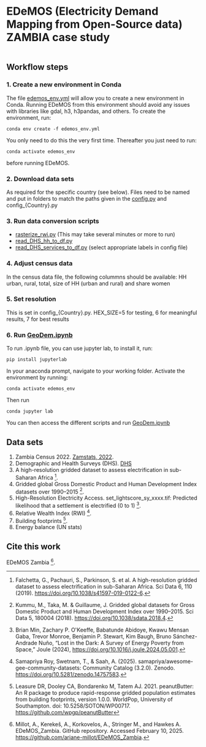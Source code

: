 # EDeMOS (Electricity Demand Mapping from Open-Source data) __ZAMBIA__ case study
<pre>
</pre>

## Workflow steps

### 1. Create a new environment in Conda

The file [edemos_env.yml](edemos_env.yml) will allow you to create a new environment in Conda. Running EDeMOS from this environment should avoid any issues with libraries like gdal, h3, h3pandas, and others.  To create the environment, run:
```
conda env create -f edemos_env.yml
```
You only need to do this the very first time. Thereafter you just need to run:
```
conda activate edemos_env
```
before running EDeMOS.

### 2. Download data sets 
As required for the specific country (see below). Files need to be named and put in folders to match the paths given in the [config.py](config.py) and config_{Country}.py

### 3. Run data conversion scripts
- [rasterize_rwi.py](Buildings/rasterize_rwi.py) (This may take several minutes or more to run)
- [read_DHS_hh_to_df.py](Buildings/HouseholdEnergyUse/read_DHS_hh_to_df.py)
- [read_DHS_services_to_df.py](Buildings/HouseholdEnergyUse/read_DHS_services_to_df.py) 
(select appropriate labels in config file)

### 4. Adjust census data
In the census data file, the following colummns should be available: HH urban, rural, total, size of HH (urban and rural) and share women

### 5. Set resolution
This is set in config_{Country}.py. HEX_SIZE=5 for testing, 6 for meaningful results, 7 for best results

### 6. Run [GeoDem.ipynb](GeoDem.ipynb)
To run .ipynb file, you can use jupyter lab, to install it, run:
```
pip install jupyterlab
``` 
In your anaconda prompt, navigate to your working folder. Activate the environment by running:
```
conda activate edemos_env
```
Then run 
```
conda jupyter lab
```
You can then access the different scripts and run [GeoDem.ipynb](GeoDem.ipynb)

## Data sets

1. Zambia Census 2022. [Zamstats, 2022](https://www.zamstats.gov.zm/census/).
2. Demographic and Health Surveys (DHS). [DHS](https://dhsprogram.com/data/dataset/Kenya_Standard-DHS_2022.cfm)
3. A high-resolution gridded dataset to assess electrification in sub-Saharan Africa [^1].
4. Gridded global Gross Domestic Product and Human Development Index datasets over 1990–2015 [^2]. 
5. High-Resolution Electricity Access. set_lightscore_sy_xxxx.tif: Predicted likelihood that a settlement is electrified (0 to 1) [^3].
6. Relative Wealth Index (RWI) [^4].
7. Building footprints [^5].
8. Energy balance (UN stats)

## Cite this work

EDeMOS Zambia [^6].

[^1]: Falchetta, G., Pachauri, S., Parkinson, S. et al. A high-resolution gridded dataset to assess electrification in sub-Saharan Africa. Sci Data 6, 110 (2019). https://doi.org/10.1038/s41597-019-0122-6.
[^2]: Kummu, M., Taka, M. & Guillaume, J. Gridded global datasets for Gross Domestic Product and Human Development Index over 1990–2015. Sci Data 5, 180004 (2018). https://doi.org/10.1038/sdata.2018.4.
[^3]: Brian Min, Zachary P. O'Keeffe, Babatunde Abidoye, Kwawu Mensan Gaba, Trevor Monroe, Benjamin P. Stewart, Kim Baugh, Bruno Sánchez-Andrade Nuño, “Lost in the Dark: A Survey of Energy Poverty from Space,” Joule (2024), https://doi.org/10.1016/j.joule.2024.05.001.
[^4]: Samapriya Roy, Swetnam, T., & Saah, A. (2025). samapriya/awesome-gee-community-datasets: Community Catalog (3.2.0).
Zenodo. https://doi.org/10.5281/zenodo.14757583.
[^5]: Leasure DR, Dooley CA, Bondarenko M, Tatem AJ. 2021. peanutButter: An R package to produce rapid-response gridded population estimates from building footprints, version 1.0.0. WorldPop, University of Southampton. doi: 10.5258/SOTON/WP00717. https://github.com/wpgp/peanutButter
[^6]: Millot, A., Kerekeš, A., Korkovelos, A., Stringer M., and Hawkes A. EDeMOS_Zambia. GitHub repository. Accessed February 10, 2025. https://github.com/ariane-millot/EDeMOS_Zambia.